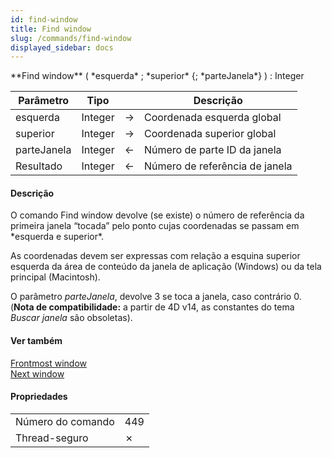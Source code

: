 ```yaml
---
id: find-window
title: Find window
slug: /commands/find-window
displayed_sidebar: docs
---
```


<!--REF #_command_.Find window.Syntax-->**Find window** ( *esquerda* ; *superior* {; *parteJanela*} ) : Integer<!-- END REF-->
<!--REF #_command_.Find window.Params-->
| Parâmetro | Tipo |  | Descrição |
| --- | --- | --- | --- |
| esquerda | Integer | &#8594;  | Coordenada esquerda global |
| superior | Integer | &#8594;  | Coordenada superior global |
| parteJanela | Integer | &#8592; | Número de parte ID da janela |
| Resultado | Integer | &#8592; | Número de referência de janela |

<!-- END REF-->

#### Descrição 

<!--REF #_command_.Find window.Summary-->O comando Find window devolve (se existe) o número de referência da primeira janela “tocada” pelo ponto cujas coordenadas se passam em *esquerda e superior*.<!-- END REF-->  

As coordenadas devem ser expressas com relação a esquina superior esquerda da área de conteúdo da janela de aplicação (Windows) ou da tela principal (Macintosh).  
  
O parâmetro *parteJanela*, devolve 3 se toca a janela, caso contrário 0\. (**Nota de compatibilidade:** a partir de 4D v14, as constantes do tema *Buscar janela* são obsoletas).

#### Ver também 

[Frontmost window](frontmost-window.md)  
[Next window](next-window.md)  

#### Propriedades

|  |  |
| --- | --- |
| Número do comando | 449 |
| Thread-seguro | &cross; |


